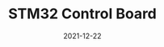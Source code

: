 ---
layout: default
modal-id: 6
date: 2021-12-22
img: STMControl.jpg
alt: image-alt
project-date: Spring 2021 
category: PCB Design
title: STM32 Control Board
objective: To create a board STM32 board with detent locking connectors for entry in the NASA Mars Ice Challenge.
details: The board utilized an STM32 Microcontroller and JST-PH connectors. The board provided flexibility so they could be used in various systems for basic IO without needing to make many custom boards. The connection provided by the JST connectors also minimized risk of wires coming loose.
results: A few of the boards were used in various parts of the final drill system and the team won second place in the competition overall.
---
